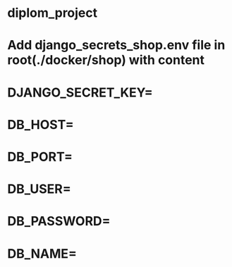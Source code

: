 # diplom_project

# Add django_secrets_shop.env file in root(./docker/shop) with content

# DJANGO_SECRET_KEY=
# DB_HOST=
# DB_PORT=
# DB_USER=
# DB_PASSWORD=
# DB_NAME=